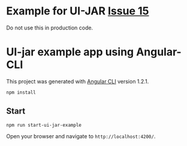 # Example for UI-JAR [Issue 15](https://github.com/ui-jar/ui-jar/issues/15)

Do not use this in production code.


# UI-jar example app using Angular-CLI

This project was generated with [Angular CLI](https://github.com/angular/angular-cli) version 1.2.1.

```bash
npm install
```

## Start

```bash
npm run start-ui-jar-example
```

Open your browser and navigate to `http://localhost:4200/`.
